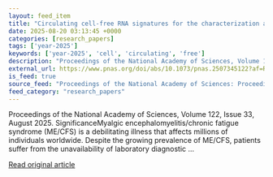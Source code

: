 ```yaml
---
layout: feed_item
title: "Circulating cell-free RNA signatures for the characterization and diagnosis of myalgic encephalomyelitis/chronic fatigue syndrome"
date: 2025-08-20 03:13:45 +0000
categories: [research_papers]
tags: ['year-2025']
keywords: ['year-2025', 'cell', 'circulating', 'free']
description: "Proceedings of the National Academy of Sciences, Volume 122, Issue 33, August 2025"
external_url: https://www.pnas.org/doi/abs/10.1073/pnas.2507345122?af=R
is_feed: true
source_feed: "Proceedings of the National Academy of Sciences: Proceedings of the National Academy of Sciences: Table of Contents"
feed_category: "research_papers"
---
```


Proceedings of the National Academy of Sciences, Volume 122, Issue 33, August 2025. SignificanceMyalgic encephalomyelitis/chronic fatigue syndrome (ME/CFS) is a debilitating illness that affects millions of individuals worldwide. Despite the growing prevalence of ME/CFS, patients suffer from the unavailability of laboratory diagnostic ...

[Read original article](https://www.pnas.org/doi/abs/10.1073/pnas.2507345122?af=R)
